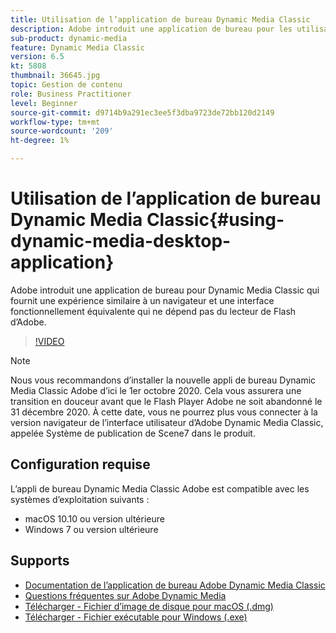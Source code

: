 ```yaml
---
title: Utilisation de l’application de bureau Dynamic Media Classic
description: Adobe introduit une application de bureau pour les utilisateurs de Dynamic Media Classic qui ne repose plus sur la technologie Adobe Flash dans le navigateur.
sub-product: dynamic-media
feature: Dynamic Media Classic
version: 6.5
kt: 5808
thumbnail: 36645.jpg
topic: Gestion de contenu
role: Business Practitioner
level: Beginner
source-git-commit: d9714b9a291ec3ee5f3dba9723de72bb120d2149
workflow-type: tm+mt
source-wordcount: '209'
ht-degree: 1%

---
```



# Utilisation de l’application de bureau Dynamic Media Classic{#using-dynamic-media-desktop-application}

Adobe introduit une application de bureau pour Dynamic Media Classic qui fournit une expérience similaire à un navigateur et une interface fonctionnellement équivalente qui ne dépend pas du lecteur de Flash d’Adobe.

>[!VIDEO](https://video.tv.adobe.com/v/36645/?quality=12)

>[!NOTE]
>
> Nous vous recommandons d’installer la nouvelle appli de bureau Dynamic Media Classic Adobe d’ici le 1er octobre 2020. Cela vous assurera une transition en douceur avant que le Flash Player Adobe ne soit abandonné le 31 décembre 2020. À cette date, vous ne pourrez plus vous connecter à la version navigateur de l’interface utilisateur d’Adobe Dynamic Media Classic, appelée Système de publication de Scene7 dans le produit.

## Configuration requise

L’appli de bureau Dynamic Media Classic Adobe est compatible avec les systèmes d’exploitation suivants :

* macOS 10.10 ou version ultérieure
* Windows 7 ou version ultérieure

## Supports

* [Documentation de l’application de bureau Adobe Dynamic Media Classic](https://docs.adobe.com/content/help/en/dynamic-media-classic/using/intro/dynamic-media-classic-desktop-app.html)
* [Questions fréquentes sur Adobe Dynamic Media](https://docs.adobe.com/content/help/en/dynamic-media-classic/using/new-ui-2020.html)
* [Télécharger - Fichier d’image de disque pour macOS (.dmg)](http://download.macromedia.com/dynamic-media-classic/20.20.1/adobe-dynamic-media-classic-20.20.1.dmg)
* [Télécharger - Fichier exécutable pour Windows (.exe)](http://download.macromedia.com/dynamic-media-classic/20.20.1/adobe-dynamic-media-classic-20.20.1.exe)
